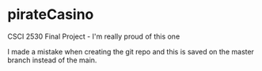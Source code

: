 # pirateCasino
CSCI 2530 Final Project - I'm really proud of this one

I made a mistake when creating the git repo and this is saved on the master branch instead of the main.
